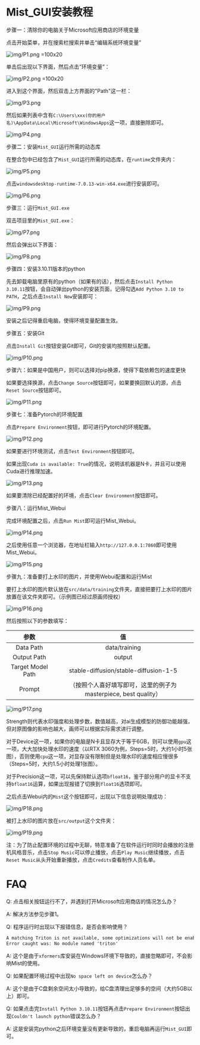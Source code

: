 # Mist_GUI安装教程

步骤一：清除你的电脑关于Microsoft应用商店的环境变量

点击开始菜单，并在搜索栏搜索并单击“编辑系统环境变量”

![img/P1.png =100x20](img/installation/P1.png)

单击后出现以下界面，然后点击“环境变量”：

![img/P2.png =100x20](img/installation/P2.png)

进入到这个界面，然后双击上方界面的"Path"这一栏：

![img/P3.png](img/installation/P3.png)

然后如果列表中含有`C:\Users\xxx(你的用户名)\AppData\Local\Microsoft\WindowsApps`这一项，直接删除即可。

![img/P4.png](img/installation/P4.png)

步骤二：安装`Mist_GUI`运行所需的动态库

在整合包中已经包含了`Mist_GUI`运行所需的动态库，在`runtime`文件夹内：

![img/P5.png](img/installation/P5.png)

点击`windowsdesktop-runtime-7.0.13-win-x64.exe`进行安装即可。

![img/P6.png](img/installation/P6.png)

步骤三：运行`Mist_GUI.exe`

双击项目里的`Mist_GUI.exe`：

![img/P7.png](img/installation/P7.png)

然后会弹出以下界面：

![img/P8.png](img/installation/P8.png)

步骤四：安装3.10.11版本的python

先去卸载电脑里原有的python（如果有的话），然后点击`Install Python 3.10.11`按钮，会自动弹出python的安装页面，记得勾选`Add Python 3.10 to PATH`，之后点击`Install Now`安装即可：

![img/P9.png](img/installation/P9.png)

安装之后记得重启电脑，使得环境变量配置生效。

步骤五：安装Git

点击`Install Git`按钮安装Git即可，Git的安装均按照默认配置。

![img/P10.png](img/installation/P10.png)

步骤六：如果是中国用户，则可以选择对pip换源，使得下载依赖包的速度更快

如果要选择换源，点击`Change Source`按钮即可，如果要换回默认的源，点击`Reset Source`按钮即可。

![img/P11.png](img/installation/P11.png)

步骤七：准备Pytorch的环境配置

点击`Prepare Environment`按钮，即可进行Pytorch的环境配置。

![img/P12.png](img/installation/P12.png)

如果要进行环境测试，点击`Test Environment`按钮即可。

如果出现`Cuda is available: True`的情况，说明该机器是N卡，并且可以使用Cuda进行推理加速。

![img/P13.png](img/installation/P13.png)

如果要清除已经配置好的环境，点击`Clear Environment`按钮即可。

步骤八：运行Mist_Webui

完成环境配置之后，点击`Run Mist`即可运行Mist_Webui。

![img/P14.png](img/installation/P14.png)

之后使用任意一个浏览器，在地址栏输入`http://127.0.0.1:7860`即可使用Mist_Webui。

![img/P15.png](img/installation/P15.png)

步骤九：准备要打上水印的图片，并使用Webui配置和运行Mist

要打上水印的图片默认放在`src/data/training`文件夹，直接把要打上水印的图片放置在该文件夹即可。（示例图已经过原画师授权）

![img/P16.png](img/installation/P16.png)

然后按照以下的参数填写：

| 参数 | 值 |
| :-: | :-: |
| Data Path | data/training |
| Output Path | output |
| Target Model Path | stable-diffusion/stable-diffusion-1-5 |
| Prompt | （按照个人喜好填写即可，这里的例子为masterpiece, best quality） |

![img/P17.png](img/installation/P17.png)

Strength则代表水印强度和处理步数，数值越高，对ai生成模型的防御功能越强，但对原图像的影响也越大，画师可以根据实际需求进行调整。

对于Device这一项，如果你的电脑是N卡且显存大于等于6GB，则可以使用`gpu`这一项，大大加快处理水印的速度（以RTX 3060为例，Steps=5时，大约1小时5张图），否则使用`cpu`这一项，对显存没有限制但是处理水印的速度相应慢很多（Steps=5时，大约1.5小时处理1张图）。

对于Precision这一项，可以先保持默认选项`bfloat16`，鉴于部分用户的显卡不支持`bfloat16`运算，如果出现报错了切换到`float16`选项即可。

之后点击Webui内的`Mist`这个按钮即可，出现以下信息说明处理成功：

![img/P18.png](img/installation/P18.png)

被打上水印的图片放在`src/output`这个文件夹：

![img/P19.png](img/installation/P19.png)

注：为了防止配置环境的过程中无聊，特意准备了在软件运行时同时会播放的注册机风格音乐，点击`Stop Music`可以停止播放，点击`Play Music`继续播放，点击`Reset Music`从头开始重新播放，点击`Credits`查看制作人员名单。

# FAQ

Q: 点击相关按钮运行不了，并遇到打开Microsoft应用商店的情况怎么办？

A: 解决方法参见步骤1。

Q: 程序运行时出现以下报错信息，是否会影响使用？

```txt
A matching Triton is not available, some optimizations will not be enabled.
Error caught was: No module named 'triton'
```

A: 这个是由于`xformers`库安装在Windows环境下导致的，直接忽略即可，不会影响Mist的使用。

Q: 如果配置环境过程中出现`No space left on device`怎么办？

A: 这个是由于C盘剩余空间太小导致的，给C盘清理出足够多的空间（大约5GB以上）即可。

Q: 如果点击完`Install Python 3.10.11`按钮再点击`Prepare Environment`按钮出现`Couldn't launch python`错误怎么办？

A: 这是安装完python之后环境变量没有更新导致的，重启电脑再运行`Mist_GUI`即可。